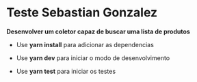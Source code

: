 # Teste Sebastian Gonzalez

**Desenvolver um coletor capaz de buscar uma lista de produtos**

- Use **yarn install** para adicionar as dependencias

- Use **yarn dev** para iniciar o modo de desenvolvimento

- Use **yarn test** para iniciar os testes
